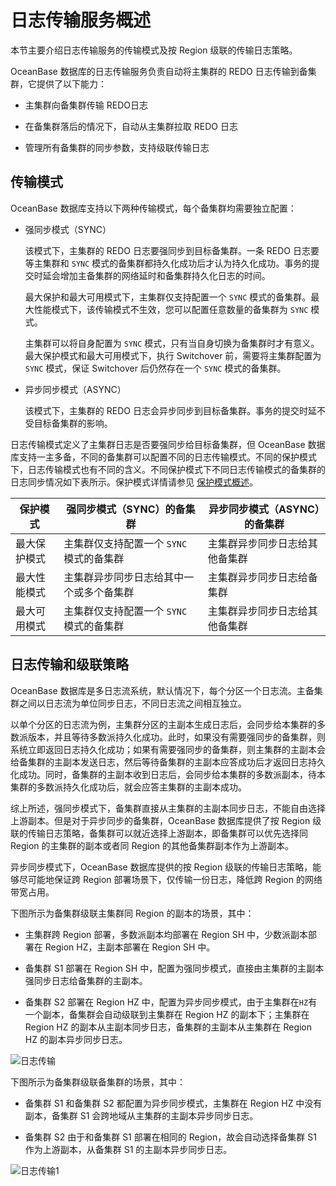 日志传输服务概述 
=============================

本节主要介绍日志传输服务的传输模式及按 Region 级联的传输日志策略。

OceanBase 数据库的日志传输服务负责自动将主集群的 REDO 日志传输到备集群，它提供了以下能力：

* 主集群向备集群传输 REDO日志

  

* 在备集群落后的情况下，自动从主集群拉取 REDO 日志

  

* 管理所有备集群的同步参数，支持级联传输日志

  




传输模式 
-------------------------

OceanBase 数据库支持以下两种传输模式，每个备集群均需要独立配置：

* 强同步模式（SYNC）

  该模式下，主集群的 REDO 日志要强同步到目标备集群。一条 REDO 日志要等主集群和 `SYNC` 模式的备集群都持久化成功后才认为持久化成功。事务的提交时延会增加主备集群的网络延时和备集群持久化日志的时间。

  最大保护和最大可用模式下，主集群仅支持配置一个 `SYNC` 模式的备集群。最大性能模式下，该传输模式不生效，您可以配置任意数量的备集群为 `SYNC` 模式。

  主集群可以将自身配置为 `SYNC` 模式，只有当自身切换为备集群时才有意义。最大保护模式和最大可用模式下，执行 Switchover 前，需要将主集群配置为 `SYNC` 模式，保证 Switchover 后仍然存在一个 `SYNC` 模式的备集群。
  

* 异步同步模式（ASYNC）

  该模式下，主集群的 REDO 日志会异步同步到目标备集群。事务的提交时延不受目标备集群的影响。
  




日志传输模式定义了主集群日志是否要强同步给目标备集群，但 OceanBase 数据库支持一主多备，不同的备集群可以配置不同的日志传输模式。不同的保护模式下，日志传输模式也有不同的含义。不同保护模式下不同日志传输模式的备集群的日志同步情况如下表所示。保护模式详情请参见 [保护模式概述](/zh-CN/5.administrator-guide/7.high-data-availability/3.active-standby-database-management-1/6.protection-mode-2/1.protected-mode-overview-1.md)。


|  保护模式  |     强同步模式（SYNC）的备集群      | 异步同步模式（ASYNC）的备集群 |
|--------|--------------------------|-------------------|
| 最大保护模式 | 主集群仅支持配置一个 `SYNC` 模式的备集群 | 主集群异步同步日志给其他备集群   |
| 最大性能模式 | 主集群异步同步日志给其中一个或多个备集群     | 主集群异步同步日志给备集群     |
| 最大可用模式 | 主集群仅支持配置一个 `SYNC` 模式的备集群 | 主集群异步同步日志给其他备集群   |



日志传输和级联策略 
------------------------------

OceanBase 数据库是多日志流系统，默认情况下，每个分区一个日志流。主备集群之间以日志流为单位同步日志，不同日志流之间相互独立。

以单个分区的日志流为例，主集群分区的主副本生成日志后，会同步给本集群的多数派版本，并且等待多数派持久化成功。此时，如果没有需要强同步的备集群，则系统立即返回日志持久化成功；如果有需要强同步的备集群，则主集群的主副本会给备集群的主副本发送日志，然后等待备集群的主副本应答成功后才返回日志持久化成功。同时，备集群的主副本收到日志后，会同步给本集群的多数派副本，待本集群的多数派持久化成功后，就会应答主集群的主副本成功。

综上所述，强同步模式下，备集群直接从主集群的主副本同步日志，不能自由选择上游副本。但是对于异步同步的备集群，OceanBase 数据库提供了按 Region 级联的传输日志策略，备集群可以就近选择上游副本，即备集群可以优先选择同 Region 的主集群的副本或者同 Region 的其他备集群副本作为上游副本。

异步同步模式下，OceanBase 数据库提供的按 Region 级联的传输日志策略，能够尽可能地保证跨 Region 部署场景下，仅传输一份日志，降低跨 Region 的网络带宽占用。

下图所示为备集群级联主集群同 Region 的副本的场景，其中：

* 主集群跨 Region 部署，多数派副本均部署在 Region SH 中，少数派副本部署在 Region HZ，主副本部署在 Region SH 中。

  

* 备集群 S1 部署在 Region SH 中，配置为强同步模式，直接由主集群的主副本强同步日志给备集群的主副本。

  

* 备集群 S2 部署在 Region HZ 中，配置为异步同步模式，由于主集群在`HZ`有一个副本，备集群会自动级联到主集群在 Region HZ 的副本下；主集群在 Region HZ 的副本从主副本同步日志，备集群的主副本从主集群在 Region HZ 的副本异步同步日志。

  




![日志传输](https://help-static-aliyun-doc.aliyuncs.com/assets/img/zh-CN/1906220461/p362042.jpg)

下图所示为备集群级联备集群的场景，其中：

* 备集群 S1 和备集群 S2 都配置为异步同步模式，主集群在 Region HZ 中没有副本，备集群 S1 会跨地域从主集群的主副本异步同步日志。

  

* 备集群 S2 由于和备集群 S1 部署在相同的 Region，故会自动选择备集群 S1 作为上游副本，从备集群 S1 的主副本异步同步日志。

  




![日志传输1](https://help-static-aliyun-doc.aliyuncs.com/assets/img/zh-CN/1906220461/p362041.jpg)
